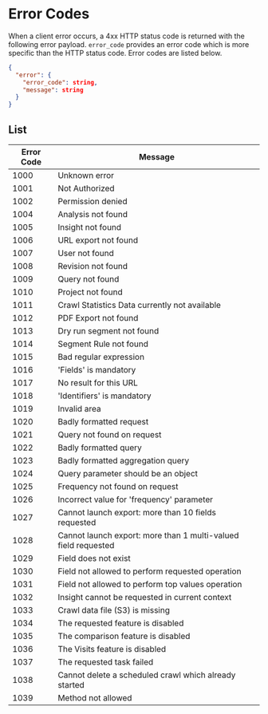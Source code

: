 # Error Codes

When a client error occurs, a 4xx HTTP status code is returned with the following error payload. `error_code` provides an error code which is more specific than the HTTP status code. Error codes are listed below.
```JSON
{
  "error": {
    "error_code": string,
    "message": string
  }
}
```

## List
Error Code | Message
--- | ---
1000 | Unknown error
1001 | Not Authorized
1002 | Permission denied
1004 | Analysis not found
1005 | Insight not found
1006 | URL export not found
1007 | User not found
1008 | Revision not found
1009 | Query not found
1010 | Project not found
1011 | Crawl Statistics Data currently not available
1012 | PDF Export not found
1013 | Dry run segment not found
1014 | Segment Rule not found
1015 | Bad regular expression
1016 | 'Fields' is mandatory
1017 | No result for this URL
1018 | 'Identifiers' is mandatory
1019 | Invalid area
1020 | Badly formatted request
1021 | Query not found on request
1022 | Badly formatted query
1023 | Badly formatted aggregation query
1024 | Query parameter should be an object
1025 | Frequency not found on request
1026 | Incorrect value for 'frequency' parameter
1027 | Cannot launch export: more than 10 fields requested
1028 | Cannot launch export: more than 1 multi-valued field requested
1029 | Field does not exist
1030 | Field not allowed to perform requested operation
1031 | Field not allowed to perform top values operation
1032 | Insight cannot be requested in current context
1033 | Crawl data file (S3) is missing
1034 | The requested feature is disabled
1035 | The comparison feature is disabled
1036 | The Visits feature is disabled
1037 | The requested task failed
1038 | Cannot delete a scheduled crawl which already started
1039 | Method not allowed
